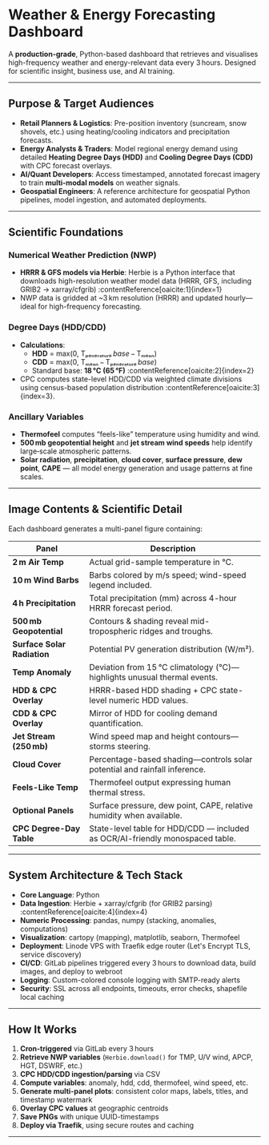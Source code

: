# Weather & Energy Forecasting Dashboard

A **production-grade**, Python-based dashboard that retrieves and visualises high-frequency weather and energy-relevant data every 3 hours. Designed for scientific insight, business use, and AI training.

---

##  Purpose & Target Audiences

- **Retail Planners & Logistics**: Pre-position inventory (suncream, snow shovels, etc.) using heating/cooling indicators and precipitation forecasts.  
- **Energy Analysts & Traders**: Model regional energy demand using detailed **Heating Degree Days (HDD)** and **Cooling Degree Days (CDD)** with CPC forecast overlays.  
- **AI/Quant Developers**: Access timestamped, annotated forecast imagery to train **multi-modal models** on weather signals.  
- **Geospatial Engineers**: A reference architecture for geospatial Python pipelines, model ingestion, and automated deployments.

---

##  Scientific Foundations

### Numerical Weather Prediction (NWP)

- **HRRR & GFS models via Herbie**: Herbie is a Python interface that downloads high-resolution weather model data (HRRR, GFS, including GRIB2 → xarray/cfgrib) :contentReference[oaicite:1]{index=1}  
- NWP data is gridded at ~3 km resolution (HRRR) and updated hourly—ideal for high-frequency forecasting.

### Degree Days (HDD/CDD)

- **Calculations**:
  - **HDD** = max(0, Tₚₑₙₑᵣₐₜᵤᵣₑ _base_ − Tₘₑₐₙ)
  - **CDD** = max(0, Tₘₑₐₙ − Tₚₑₙₑᵣₐₜᵤᵣₑ _base_)
  - Standard base: **18 °C (65 °F)** :contentReference[oaicite:2]{index=2}  
- CPC computes state-level HDD/CDD via weighted climate divisions using census-based population distribution :contentReference[oaicite:3]{index=3}.

### Ancillary Variables

- **Thermofeel** computes “feels-like” temperature using humidity and wind.
- **500 mb geopotential height** and **jet stream wind speeds** help identify large‑scale atmospheric patterns.
- **Solar radiation**, **precipitation**, **cloud cover**, **surface pressure**, **dew point**, **CAPE** — all model energy generation and usage patterns at fine scales.

---

##  Image Contents & Scientific Detail

Each dashboard generates a multi-panel figure containing:

| Panel | Description |
|---|---|
| **2 m Air Temp** | Actual grid-sample temperature in °C. |
| **10 m Wind Barbs** | Barbs colored by m/s speed; wind-speed legend included. |
| **4 h Precipitation** | Total precipitation (mm) across 4-hour HRRR forecast period. |
| **500 mb Geopotential** | Contours & shading reveal mid-tropospheric ridges and troughs. |
| **Surface Solar Radiation** | Potential PV generation distribution (W/m²). |
| **Temp Anomaly** | Deviation from 15 °C climatology (°C)—highlights unusual thermal events. |
| **HDD & CPC Overlay** | HRRR-based HDD shading + CPC state-level numeric HDD values. |
| **CDD & CPC Overlay** | Mirror of HDD for cooling demand quantification. |
| **Jet Stream (250 mb)** | Wind speed map and height contours—storms steering. |
| **Cloud Cover** | Percentage-based shading—controls solar potential and rainfall inference. |
| **Feels-Like Temp** | Thermofeel output expressing human thermal stress. |
| **Optional Panels** | Surface pressure, dew point, CAPE, relative humidity when available. |
| **CPC Degree-Day Table** | State-level table for HDD/CDD — included as OCR/AI-friendly monospaced table.

---

## System Architecture & Tech Stack

- **Core Language**: Python  
- **Data Ingestion**: Herbie + xarray/cfgrib (for GRIB2 parsing) :contentReference[oaicite:4]{index=4}  
- **Numeric Processing**: pandas, numpy (stacking, anomalies, computations)  
- **Visualization**: cartopy (mapping), matplotlib, seaborn, Thermofeel  
- **Deployment**: Linode VPS with Traefik edge router (Let's Encrypt TLS, service discovery)  
- **CI/CD**: GitLab pipelines triggered every 3 hours to download data, build images, and deploy to webroot  
- **Logging**: Custom-colored console logging with SMTP-ready alerts  
- **Security**: SSL across all endpoints, timeouts, error checks, shapefile local caching  

---

## How It Works

1. **Cron-triggered** via GitLab every 3 hours  
2. **Retrieve NWP variables** (`Herbie.download()` for TMP, U/V wind, APCP, HGT, DSWRF, etc.)  
3. **CPC HDD/CDD ingestion/parsing** via CSV  
4. **Compute variables**: anomaly, hdd, cdd, thermofeel, wind speed, etc.  
5. **Generate multi-panel plots**: consistent color maps, labels, titles, and timestamp watermark  
6. **Overlay CPC values** at geographic centroids  
7. **Save PNGs** with unique UUID-timestamps  
8. **Deploy via Traefik**, using secure routes and caching  

---
